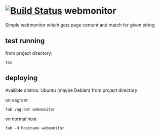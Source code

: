 [![Build Status](https://travis-ci.org/eddwardo/webmonitor.svg?branch=master)](https://travis-ci.org/eddwardo/webmonitor)
webmonitor
==========

Simple webmonitor which gets page content and match for given string.

test running
------------

from project directory:

````````
tox
``````````


deploying
--------
Availible distros: Ubuntu (maybe Debian)
from project directory

on vagrant

````````
fab vagrant webmonitor
````````

on normal host

``````````
fab -H hostname webmonitor
``````````
